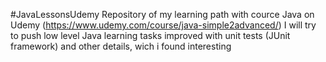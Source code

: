 #JavaLessonsUdemy
Repository of my learning path with cource Java on Udemy (https://www.udemy.com/course/java-simple2advanced/)
I will try to push low level Java learning tasks improved with unit tests (JUnit framework) and other details, wich i found interesting

